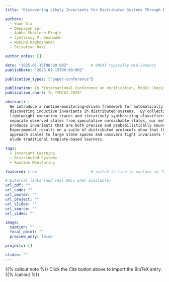 ```yaml
---
title: "Discovering Likely Invariants for Distributed Systems Through Runtime Monitoring and Learning"

authors:
  - Yuan Xia
  - Deepayan Sur
  - Aabha Shailesh Pingle
  - Jyotirmoy V. Deshmukh
  - Mukund Raghothaman
  - Srivatsan Ravi

author_notes: []

date: "2025-01-15T00:00:00Z"          # VMCAI typically mid-January
publishDate: "2025-01-15T00:00:00Z"

publication_types: ["paper-conference"]

publication: In *International Conference on Verification, Model Checking, and Abstract Interpretation* (VMCAI 2025)
publication_short: In *VMCAI 2025*

abstract: |
  We introduce a runtime-monitoring–driven framework for automatically
  discovering inductive invariants in distributed systems.  By collecting
  lightweight execution traces and iteratively synthesizing classifiers that
  separate observed states from speculative unreachable states, our method
  produces invariants that are both precise and probabilistically sound.
  Experimental results on a suite of distributed protocols show that the
  approach scales to large state spaces and uncovers tight invariants that
  elude traditional template-based learners.

tags:
  - Invariant Learning
  - Distributed Systems
  - Runtime Monitoring

featured: true                        # switch to true to surface in “Featured Publications”

# External links (add real URLs when available)
url_pdf: ""
url_code: ""
url_poster: ""
url_project: ""
url_slides: ""
url_source: ""
url_video: ""

image:
  caption: ""
  focal_point: ""
  preview_only: false

projects: []

slides: ""
---
```

{{% callout note %}}
Click the _Cite_ button above to import the BibTeX entry.
{{% /callout %}}

<!-- _Add full text, supplementary notes, or other rich content here._ -->
